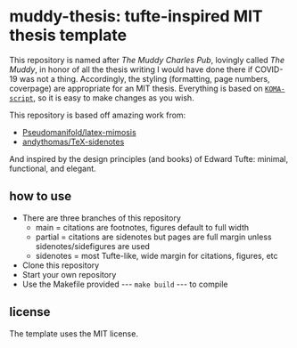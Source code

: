 # muddy-thesis: tufte-inspired MIT thesis template

This repository is named after _The Muddy Charles Pub_, lovingly called _The Muddy_, in honor of all the thesis writing I would have done there if COVID-19 was not a thing. Accordingly, the styling (formatting, page numbers, coverpage) are appropriate for an MIT thesis. Everything is based on [`KOMA-script`](https://ctan.org/pkg/koma-script?lang=en), so it is easy to make changes as you wish.

This repository is based off amazing work from:
- [Pseudomanifold/latex-mimosis](https://github.com/Pseudomanifold/latex-mimosis)
- [andythomas/TeX-sidenotes](https://github.com/andythomas/TeX-sidenotes)

And inspired by the design principles (and books) of Edward Tufte: minimal, functional, and elegant.

## how to use
- There are three branches of this repository
  - main = citations are footnotes, figures default to full width
  - partial = citations are sidenotes but pages are full margin unless sidenotes/sidefigures are used
  - sidenotes = most Tufte-like, wide margin for citations, figures, etc
- Clone this repository
- Start your own repository
- Use the Makefile provided --- `make build` --- to compile



## license

The template uses the MIT license.
